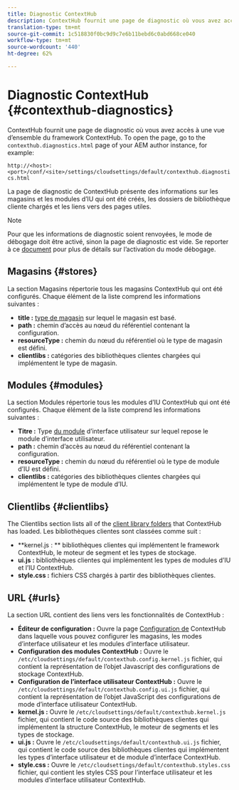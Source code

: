 ```yaml
---
title: Diagnostic ContextHub
description: ContextHub fournit une page de diagnostic où vous avez accès à une vue d’ensemble du framework ContextHub
translation-type: tm+mt
source-git-commit: 1c518830f0bc9d9c7e6b11bebd6c0abd668ce040
workflow-type: tm+mt
source-wordcount: '440'
ht-degree: 62%

---
```



# Diagnostic ContextHub {#contexthub-diagnostics}

ContextHub fournit une page de diagnostic où vous avez accès à une vue d’ensemble du framework ContextHub. To open the page, go to the `contexthub.diagnostics.html` page of your AEM author instance, for example:

`http://<host>:<port>/conf/<site>/settings/cloudsettings/default/contexthub.diagnostics.html`

La page de diagnostic de ContextHub présente des informations sur les magasins et les modules d’IU qui ont été créés, les dossiers de bibliothèque cliente chargés et les liens vers des pages utiles.

>[!NOTE]
>
>Pour que les informations de diagnostic soient renvoyées, le mode de débogage doit être activé, sinon la page de diagnostic est vide. Se reporter à ce [document](configuring-contexthub.md#debugging-contexthub) pour plus de détails sur l’activation du mode débogage.

## Magasins {#stores}

La section Magasins répertorie tous les magasins ContextHub qui ont été configurés. Chaque élément de la liste comprend les informations suivantes :

* **title :** [type de magasin](sample-stores.md) sur lequel le magasin est basé.
* **path :** chemin d’accès au nœud du référentiel contenant la configuration.
* **resourceType :** chemin du nœud du référentiel où le type de magasin est défini.
* **clientlibs :** catégories des bibliothèques clientes chargées qui implémentent le type de magasin.

## Modules {#modules}

La section Modules répertorie tous les modules d’IU ContextHub qui ont été configurés. Chaque élément de la liste comprend les informations suivantes :

* **Titre :** Type [du module](sample-modules.md) d’interface utilisateur sur lequel repose le module d’interface utilisateur.
* **path :** chemin d’accès au nœud du référentiel contenant la configuration.
* **resourceType :** chemin du nœud du référentiel où le type de module d’IU est défini.
* **clientlibs :** catégories des bibliothèques clientes chargées qui implémentent le type de module d’IU.

## Clientlibs {#clientlibs}

The Clientlibs section lists all of the [client library folders](/help/implementing/developing/introduction/clientlibs.md) that ContextHub has loaded. Les bibliothèques clientes sont classées comme suit :

* **kernel.js : ** bibliothèques clientes qui implémentent le framework ContextHub, le moteur de segment et les types de stockage.
* **ui.js :** bibliothèques clientes qui implémentent les types de modules d’IU et l’IU ContextHub.
* **style.css :** fichiers CSS chargés à partir des bibliothèques clientes.

## URL  {#urls}

La section URL contient des liens vers les fonctionnalités de ContextHub :

* **Éditeur de configuration :** Ouvre la page [Configuration de](configuring-contexthub.md) ContextHub dans laquelle vous pouvez configurer les magasins, les modes d’interface utilisateur et les modules d’interface utilisateur.
* **Configuration des modules ContextHub :** Ouvre le `/etc/cloudsettings/default/contexthub.config.kernel.js` fichier, qui contient la représentation de l’objet Javascript des configurations de stockage ContextHub.
* **Configuration de l’interface utilisateur ContextHub :** Ouvre le `/etc/cloudsettings/default/contexthub.config.ui.js` fichier, qui contient la représentation de l’objet JavaScript des configurations de mode d’interface utilisateur ContextHub.
* **kernel.js :** Ouvre le `/etc/cloudsettings/default/contexthub.kernel.js` fichier, qui contient le code source des bibliothèques clientes qui implémentent la structure ContextHub, le moteur de segments et les types de stockage.
* **ui.js :** Ouvre le `/etc/cloudsettings/default/contexthub.ui.js` fichier, qui contient le code source des bibliothèques clientes qui implémentent les types d’interface utilisateur et de module d’interface ContextHub.
* **style.css :** Ouvre le `/etc/cloudsettings/default/contexthub.styles.css` fichier, qui contient les styles CSS pour l’interface utilisateur et les modules d’interface utilisateur ContextHub.
